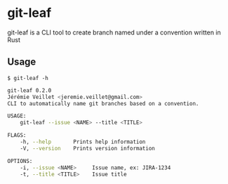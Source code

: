 # git-leaf

git-leaf is a CLI tool to create branch named under a convention written in Rust

## Usage

`$ git-leaf -h`

```bash
git-leaf 0.2.0
Jérémie Veillet <jeremie.veillet@gmail.com>
CLI to automatically name git branches based on a convention.

USAGE:
    git-leaf --issue <NAME> --title <TITLE>

FLAGS:
    -h, --help       Prints help information
    -V, --version    Prints version information

OPTIONS:
    -i, --issue <NAME>     Issue name, ex: JIRA-1234
    -t, --title <TITLE>    Issue title
```